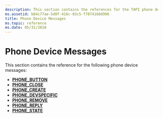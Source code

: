 ```yaml
---
description: This section contains the references for the TAPI phone device messages.
ms.assetid: b84c77ae-5d0f-416c-83c5-f7874168d996
title: Phone Device Messages
ms.topic: reference
ms.date: 05/31/2018
---
```


# Phone Device Messages

This section contains the reference for the following phone device messages:

-   [**PHONE\_BUTTON**](phone-button.md)
-   [**PHONE\_CLOSE**](phone-close.md)
-   [**PHONE\_CREATE**](phone-create.md)
-   [**PHONE\_DEVSPECIFIC**](phone-devspecific.md)
-   [**PHONE\_REMOVE**](phone-remove.md)
-   [**PHONE\_REPLY**](phone-reply.md)
-   [**PHONE\_STATE**](phone-state.md)

 

 



